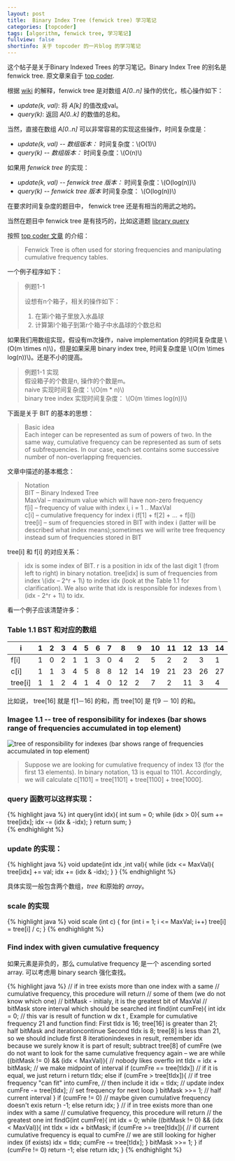 ```yaml
---
layout: post
title:  Binary Index Tree (fenwick tree) 学习笔记
categories: [topcoder]
tags: [algorithm, fenwick tree, 学习笔记]
fullview: false
shortinfo: 关于 topcoder 的一片blog 的学习笔记
---
```


<script type="text/javascript" src="http://cdn.mathjax.org/mathjax/latest/MathJax.js?config=default"></script>

这个帖子是关于Binary Indexed Trees 的学习笔记。Binary Index Tree 的别名是 fenwick tree. 原文章来自于 [top coder](https://www.topcoder.com/community/data-science/data-science-tutorials/binary-indexed-trees/).

根据 [wiki](http://en.wikipedia.org/wiki/Fenwick_tree) 的解释，fenwick tree 是对数组 *A[0..n]* 操作的优化，核心操作如下：

* *update(k, val)*: 将 *A[k]* 的值改成val。
* *query(k)*: 返回 *A[0..k]* 的数值的总和。

当然，直接在数组 *A[0..n]* 可以非常容易的实现这些操作，时间复杂度是：

* *update(k, val) -- 数组版本：* 时间复杂度：\\(O(1)\\)
* *query(k) -- 数组版本：* 时间复杂度：\\(O(n)\\)

如果用 *fenwick tree* 的实现：

* *update(k, val) -- fenwick tree 版本：* 时间复杂度：\\(O(log(n))\\)
* *query(k) -- fenwick tree 版本* 时间复杂度： \\(O(log(n))\\)

在要求时间复杂度的题目中， fenwick tree 还是有相当的用武之地的。 

当然在题目中 fenwick tree 是有技巧的，比如这道题 [library query](/hackerRankCode/hackerrank/2015/05/24/libaryQuery.html)  

按照 [top coder 文章](https://www.topcoder.com/community/data-science/data-science-tutorials/binary-indexed-trees/) 的介绍：

>Fenwick Tree is often used for storing frequencies and manipulating cumulative frequency tables.
	

一个例子程序如下： 

>例题1-1   
>
>设想有n个箱子，相关的操作如下：      
> 1. 在第i个箱子里放入水晶球   
> 2. 计算第l个箱子到第r个箱子中水晶球的个数总和  
> 
>  

如果我们用数组实现，假设有m次操作，naive implementation 的时间复杂度是 \\(O(m \times n)\\)，但是如果采用 binary index tree, 时间复杂度是 \\(O(m \times log(n))\\)。还是不小的提高。 

>例题1-1 实现  
>假设箱子的个数是n, 操作的个数是m。    
>naive 实现时间复杂度：\\(O(m * n)\\)   
>binary tree index 实现时间复杂度： \\(O(m \times log(n))\\)   
>


下面是关于 BIT 的基本的思想：

>Basic idea   >Each integer can be represented as sum of powers of two. In the same way, cumulative frequency can be represented as sum of sets of subfrequencies. In our case, each set contains some successive number of non-overlapping frequencies.
>


文章中描述的基本概念：

>Notation  >BIT – Binary Indexed Tree  >MaxVal – maximum value which will have non-zero frequency  >f[i] – frequency of value with index i, i = 1 .. MaxVal  >c[i] – cumulative frequency for index i (f[1] + f[2] + ... + f[i])  >tree[i] – sum of frequencies stored in BIT with index i (latter will be described what index means);sometimes we will write tree frequency instead sum of frequencies stored in BIT
>

tree[i] 和 f[i] 的对应关系：

>idx is some index of BIT. r is a position in idx of the last digit 1 (from left to right) in binary notation. tree[idx] is sum of frequencies from index \\(idx – 2^r + 1\\) to index idx (look at the Table 1.1 for clarification). We also write that idx is responsible for indexes from \\(idx - 2^r + 1\\) to idx.


看一个例子应该清楚许多：



### Table 1.1 BST 和对应的数组  

 i | 1 | 2 | 3 | 4 | 5 | 6 | 7 | 8 | 9 | 10 | 11 | 12 | 13 | 14 | 15 | 16  
--- | --- | --- | --- | --- | --- | --- | --- | --- | --- | --- | --- | --- | --- | --- | --- | ---  
f[i] | 1 | 0 | 2 | 1 | 1 | 3 | 0 | 4 | 2 | 5 | 2 | 2 | 3 | 1 | 0 | 2   
c[i] | 1 | 1 | 3 | 4 | 5 | 8 | 8 | 12 | 14 | 19 | 21 | 23 | 26 | 27 | 27 | 29  
tree[i] | 1 | 1 | 2 | 4 | 1 | 4 | 0 | 12 | 2 | 7 | 2 | 11 | 3 | 4 | 0 | 29    

比如说， tree[16] 就是 f[1－16] 的和，而 tree[10] 是 f[9 － 10] 的和。  

### Imagee 1.1 -- tree of responsibility for indexes (bar shows range of frequencies accumulated in top element)

![tree of responsibility for indexes (bar shows range of frequencies accumulated in top element)
](http://community.topcoder.com/i/education/binaryIndexedTrees/BITimg.gif)

>Suppose we are looking for cumulative frequency of index 13 (for the first 13 elements). In binary notation, 13 is equal to 1101. Accordingly, we will calculate c[1101] = tree[1101] + tree[1100] + tree[1000].


### query 函数可以这样实现：

{% highlight java %}
int query(int idx){
    int sum = 0;
    while (idx > 0){
        sum += tree[idx];
        idx -= (idx & -idx);
    }
    return sum;
}  
{% endhighlight %}

### update 的实现：

{% highlight java %}
void update(int idx ,int val){    while (idx <= MaxVal){        tree[idx] += val;        idx += (idx & -idx);    }}
{% endhighlight %}


具体实现一般包含两个数组，*tree* 和原始的 *array*。

### scale 的实现

{% highlight java %}
void scale (int c) {
	for (int i = 1; i <= MaxVal; i++)
		tree[i] = tree[i] / c;
}
{% endhighlight %}

###  Find index with given cumulative frequency

如果元素是非负的，那么 cumulative frequency 是一个 ascending sorted array. 可以考虑用 binary search 强化查找。

{% highlight java %}
// if in tree exists more than one index with a same// cumulative frequency, this procedure will return// some of them (we do not know which one)// bitMask - initialy, it is the greatest bit of MaxVal // bitMask store interval which should be searchedint find(int cumFre){int idx = 0; // this var is result of function
w dxt,Example for cumulative frequency 21 and function find:First tIdx is 16; tree[16] is greater than 21; half bitMask and iterationcontinueSecond tIdx is 8; tree[8] is less than 21, so we should include first 8 iterationindexes in result, remember idx because we surely know it ispart of result; subtract tree[8] of cumFre (we do not want to look for the same cumulative frequency again – we arewhile ((bitMask != 0) && (idx < MaxVal)){ // nobody likes overflo int tIdx = idx + bitMask; // we make midpoint of intervalif (cumFre == tree[tIdx]) // if it is equal, we just return i            return tIdx;        else if (cumFre > tree[tIdx]){                // if tree frequency "can fit" into cumFre,// then include itidx = tIdx; // update indexcumFre -= tree[tIdx]; // set frequency for next loop}bitMask >>= 1; // half current interval }if (cumFre != 0) // maybe given cumulative frequency doesn't exis return -1;    else        return idx;}// if in tree exists more than one index with a same // cumulative frequency, this procedure will return // the greatest oneint findG(int cumFre){int idx = 0;    while ((bitMask != 0) && (idx < MaxVal)){        int tIdx = idx + bitMask;        if (cumFre >= tree[tIdx]){                // if current cumulative frequency is equal to cumFre                // we are still looking for higher index (if exists)idx = tIdx;            cumFre -= tree[tIdx];        }        bitMask >>= 1;    }    if (cumFre != 0)        return -1;    else        return idx;}
{% endhighlight %} 